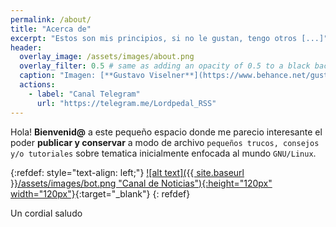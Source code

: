 ```yaml
---
permalink: /about/
title: "Acerca de"
excerpt: "Estos son mis principios, si no le gustan, tengo otros [...]"
header:
  overlay_image: /assets/images/about.png
  overlay_filter: 0.5 # same as adding an opacity of 0.5 to a black background
  caption: "Imagen: [**Gustavo Viselner**](https://www.behance.net/gustavo_v)"
  actions:
    - label: "Canal Telegram"
      url: "https://telegram.me/Lordpedal_RSS"
---
```


Hola! **Bienvenid@** a este pequeño espacio donde me parecio interesante el poder **publicar y conservar** a modo de archivo `pequeños trucos, consejos y/o tutoriales` sobre tematica inicialmente enfocada al mundo `GNU/Linux`.

{:refdef: style="text-align: left;"}
[![alt text]({{ site.baseurl }}/assets/images/bot.png "Canal de Noticias"){:height="120px" width="120px"}](https://telegram.me/Lordpedal_RSS){:target="_blank"}
{: refdef}

Un cordial saludo
